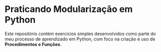 # Praticando Modularização em Python

Este repositório contém exercícios simples desenvolvidos como parte do meu processo de aprendizado em Python, com foco na criação e uso de **Procedimentos e Funções**.
